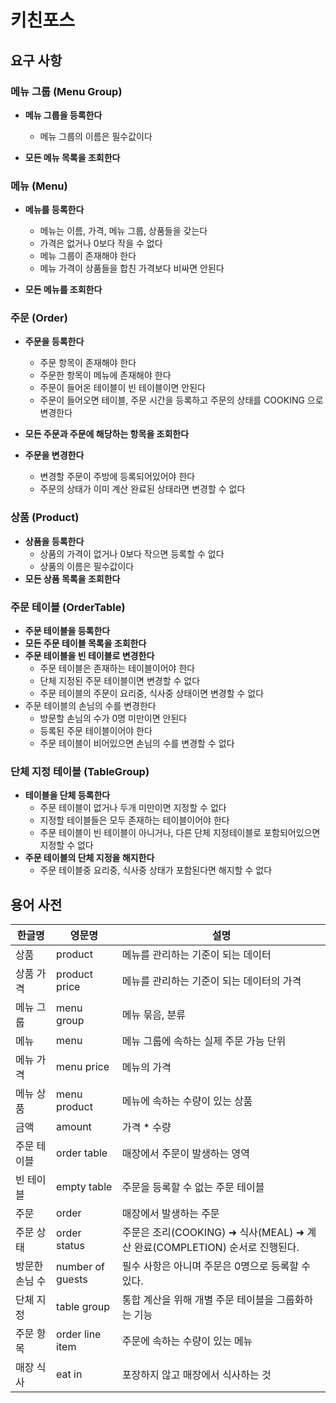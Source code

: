 # 키친포스

## 요구 사항

### 메뉴 그룹 (Menu Group)
- __메뉴 그룹을 등록한다__
  - 메뉴 그룹의 이름은 필수값이다

- __모든 메뉴 목록을 조회한다__

### 메뉴 (Menu)
- __메뉴를 등록한다__
  - 메뉴는 이름, 가격, 메뉴 그룹, 상품들을 갖는다
  - 가격은 없거나 0보다 작을 수 없다
  - 메뉴 그룹이 존재해야 한다
  - 메뉴 가격이 상품들을 합친 가격보다 비싸면 안된다
  
- __모든 메뉴를 조회한다__

### 주문 (Order)
- __주문을 등록한다__
  - 주문 항목이 존재해야 한다
  - 주문한 항목이 메뉴에 존재해야 한다
  - 주문이 들어온 테이블이 빈 테이블이면 안된다 
  - 주문이 들어오면 테이블, 주문 시간을 등록하고 주문의 상태를 COOKING 으로 변경한다

- __모든 주문과 주문에 해당하는 항목을 조회한다__
- __주문을 변경한다__
  - 변경할 주문이 주방에 등록되어있어야 한다
  - 주문의 상태가 이미 계산 완료된 상태라면 변경할 수 없다

### 상품 (Product)
- __상품을 등록한다__
  - 상품의 가격이 없거나 0보다 작으면 등록할 수 없다
  - 상품의 이름은 필수값이다
- __모든 상품 목록을 조회한다__

### 주문 테이블 (OrderTable)
- __주문 테이블을 등록한다__
- __모든 주문 테이블 목록을 조회한다__
- __주문 테이블을 빈 테이블로 변경한다__
  - 주문 테이블은 존재하는 테이블이어야 한다
  - 단체 지정된 주문 테이블이면 변경할 수 없다
  - 주문 테이블의 주문이 요리중, 식사중 상태이면 변경할 수 없다
- 주문 테이블의 손님의 수를 변경한다
  - 방문할 손님의 수가 0명 미만이면 안된다
  - 등록된 주문 테이블이어야 한다
  - 주문 테이블이 비어있으면 손님의 수를 변경할 수 없다

### 단체 지정 테이블 (TableGroup)
- __테이블을 단체 등록한다__
  - 주문 테이블이 없거나 두개 미만이면 지정할 수 없다
  - 지정할 테이블들은 모두 존재하는 테이블이어야 한다
  - 주문 테이블이 빈 테이블이 아니거나,  다른 단체 지정테이블로 포함되어있으면 지정할 수 없다
- __주문 테이블의 단체 지정을 해지한다__
  - 주문 테이블중 요리중, 식사중 상태가 포함된다면 해지할 수 없다

## 용어 사전

| 한글명      | 영문명              | 설명                                                       |
|----------|------------------|----------------------------------------------------------|
| 상품       | product          | 메뉴를 관리하는 기준이 되는 데이터                                      |
| 상품 가격    | product price    | 메뉴를 관리하는 기준이 되는 데이터의 가격                                  |
| 메뉴 그룹    | menu group       | 메뉴 묶음, 분류                                                |
| 메뉴       | menu             | 메뉴 그룹에 속하는 실제 주문 가능 단위                                   |\
| 메뉴 가격    | menu price       | 메뉴의 가격                                                   |
| 메뉴 상품    | menu product     | 메뉴에 속하는 수량이 있는 상품                                        |
| 금액       | amount           | 가격 * 수량                                                  |
| 주문 테이블   | order table      | 매장에서 주문이 발생하는 영역                                         |
| 빈 테이블    | empty table      | 주문을 등록할 수 없는 주문 테이블                                      |
| 주문       | order            | 매장에서 발생하는 주문                                             |
| 주문 상태    | order status     | 주문은 조리(COOKING) ➜ 식사(MEAL) ➜ 계산 완료(COMPLETION) 순서로 진행된다. |
| 방문한 손님 수 | number of guests | 필수 사항은 아니며 주문은 0명으로 등록할 수 있다.                            |
| 단체 지정    | table group      | 통합 계산을 위해 개별 주문 테이블을 그룹화하는 기능                            |
| 주문 항목    | order line item  | 주문에 속하는 수량이 있는 메뉴                                        |
| 매장 식사    | eat in           | 포장하지 않고 매장에서 식사하는 것                                      |
